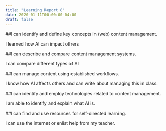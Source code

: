 ```yaml
---
title: "Learning Report 8"
date: 2020-01-11T00:00:00-04:00
draft: false
---
```


##I can identify and define key concepts in (web) content management.
 
I learned how AI can impact others

##I can describe and compare content management systems.

I can compare different types of AI

##I can manage content using established workflows.

I know how AI affects others and can write about managing this in class.

##I can identify and employ technologies related to content management.

I am able to identify and explain what AI is.

##I can find and use resources for self-directed learning.

I can use the internet or enlist help from my teacher.
